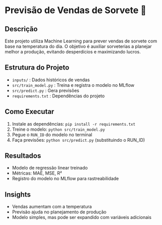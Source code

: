 # Previsão de Vendas de Sorvete 🍦

## Descrição
Este projeto utiliza Machine Learning para prever vendas de sorvete com base na temperatura do dia. O objetivo é auxiliar sorveterias a planejar melhor a produção, evitando desperdícios e maximizando lucros.

## Estrutura do Projeto
- `inputs/` : Dados históricos de vendas
- `src/train_model.py` : Treina e registra o modelo no MLflow
- `src/predict.py` : Gera previsões
- `requirements.txt` : Dependências do projeto

## Como Executar
1. Instale as dependências: `pip install -r requirements.txt`
2. Treine o modelo: `python src/train_model.py`
3. Pegue o `RUN_ID` do modelo no terminal
4. Faça previsões: `python src/predict.py` (substituindo o RUN_ID)

## Resultados
- Modelo de regressão linear treinado
- Métricas: MAE, MSE, R²
- Registro do modelo no MLflow para rastreabilidade

## Insights
- Vendas aumentam com a temperatura
- Previsão ajuda no planejamento de produção
- Modelo simples, mas pode ser expandido com variáveis adicionais
